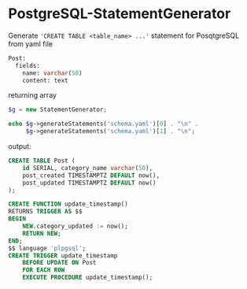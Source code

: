 # PostgreSQL-StatementGenerator
Generate ```'CREATE TABLE <table_name> ...'``` statement for PosqtgreSQL<br>
from yaml file<br>

```sql
Post:
  fields:
    name: varchar(50)
    content: text
```

returning array
```php
$g = new StatementGenerator;

echo $g->generateStatements('schema.yaml')[0] . "\n" .
     $g->generateStatements('schema.yaml')[1] . "\n";
```

output:
```sql
CREATE TABLE Post (
	id SERIAL, category_name varchar(50),
	post_created TIMESTAMPTZ DEFAULT now(),
	post_updated TIMESTAMPTZ DEFAULT now()
);

CREATE FUNCTION update_timestamp()	
RETURNS TRIGGER AS $$
BEGIN
    NEW.category_updated := now();
    RETURN NEW;	
END;
$$ language 'plpgsql';
CREATE TRIGGER update_timestamp
	BEFORE UPDATE ON Post
	FOR EACH ROW
	EXECUTE PROCEDURE update_timestamp();
```
